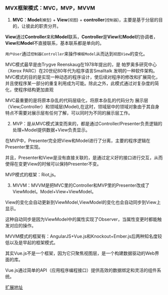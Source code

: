 ### MVX框架模式：MVC，MVP，MVVM

1. **MVC**：**Model**(`模型`) + **View**(`视图`) + **controller**(`控制器`)，主要是基于分层的目的，让彼此的职责分开。

**View**通过**Controller**来和**Model**联系，**Controller**是**View**和**Model**的协调者，**View**和**Model**不直接联系，基本联系都是单向的。

`用户User`通过`控制器Controller`来操作`模板Model`从而达到`视图View`的变化。

MVC模式最早是由Trygve Reenskaug在1978年提出的，是 帕罗奥多研究中心（Xerox PARC）在20世纪80年代为程序语言Smalltalk 发明的一种软件架构。MVC模式的目的是实现一种动态的程序设计，使后续对程序的修改和扩展简化，并且使程序某一部分的重复利用成为可能。除此之外，此模式通过对复杂度的简化，使程序结构更加直观

MVC最重要的是将原本杂乱的代码层级化，将原本杂乱的代码分为 展示层（View,Controller）和领域层(Model),在这时，领域层中的领域对象由于其自身特点不需要对展示层有任何了解，可以同时为不同的展示层工作。

2. MVP：是从MVC模式演变而来的，都是通过Controller/Presenter负责逻辑的处理+Model提供数据+View负责显示。

在MVP中，Presenter完全把View和Model进行了分离，主要的程序逻辑在Presenter里实现。

并且，Presenter和View是没有直接关联的，是通过定义好的接口进行交互，从而使得在变更View的时候可以保持Presenter不变。

MVP模式的框架：Riot,js。

3. MVVM：MVVM是把MVC里的Controller和MVP里的Presenter改成了ViewModel。Model+View+ViewModel。

View的变化会自动更新到ViewModel,ViewModel的变化也会自动同步到View上显示。

这种自动同步是因为ViewModel中的属性实现了Observer，当属性变更时都能触发对应的操作。

MVVM模式的框架有：AngularJS+Vue.js和Knockout+Ember.js后两种知名度较低以及是早起的框架模式。

其实Vue.js不是一个框架，因为它只聚焦视图层，是一个构建数据驱动的Web界面的库。

Vue.js通过简单的API（应用程序编程接口）提供高效的数据绑定和灵活的组件系统。

[扩展地址](https://www.dazhuanlan.com/2019/10/27/5db4a6703dc01/)